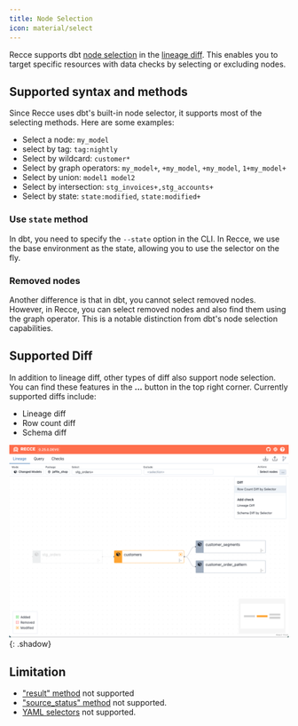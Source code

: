```yaml
---
title: Node Selection
icon: material/select
---
```


Recce supports dbt [node selection](https://docs.getdbt.com/reference/node-selection/syntax) in the [lineage diff](./lineage.md#lineage-diff). This enables you to target specific resources with data checks by selecting or excluding nodes.

## Supported syntax and methods

Since Recce uses dbt's built-in node selector, it supports most of the selecting methods. Here are some examples:

- Select a node: `my_model`
- select by tag: `tag:nightly`
- Select by wildcard: `customer*`
- Select by graph operators:  `my_model+`, `+my_model`, `+my_model`, `1+my_model+`
- Select by union: `model1 model2`
- Select by intersection: `stg_invoices+,stg_accounts+`
- Select by state: `state:modified`, `state:modified+`


### Use `state` method

In dbt, you need to specify the `--state` option in the CLI. In Recce, we use the base environment as the state, allowing you to use the selector on the fly.


### Removed nodes
Another difference is that in dbt, you cannot select removed nodes. However, in Recce, you can select removed nodes and also find them using the graph operator. This is a notable distinction from dbt's node selection capabilities.


## Supported Diff

In addition to lineage diff, other types of diff also support node selection. You can find these features in the **...** button in the top right corner. Currently supported diffs include:

- Lineage diff
- Row count diff
- Schema diff

![](../assets/images/features/node-selection.png){: .shadow}

## Limitation

- ["result" method](https://docs.getdbt.com/reference/node-selection/syntax#the-result-status) not supported
- ["source_status" method](https://docs.getdbt.com/reference/node-selection/syntax#the-source_status-status) not supported.
- [YAML selectors](https://docs.getdbt.com/reference/node-selection/yaml-selectors) not supported.
